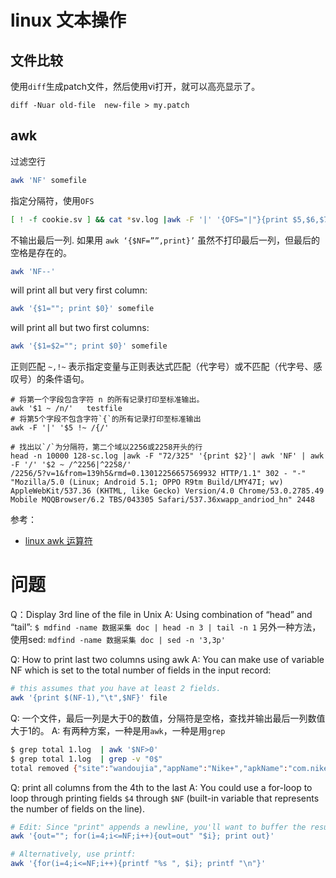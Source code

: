 # linux 文本操作

## 文件比较

使用`diff`生成patch文件，然后使用vi打开，就可以高亮显示了。

```shell
diff -Nuar old-file  new-file > my.patch
```


## awk
过滤空行

```sh
awk 'NF' somefile
```

指定分隔符，使用`OFS`

```sh
[ ! -f cookie.sv ] && cat *sv.log |awk -F '|' '{OFS="|"}{print $5,$6,$7}' > cookie.sv
```

不输出最后一列. 如果用 `awk ‘{$NF=””,print}’` 虽然不打印最后一列，但最后的空格是存在的。

```sh
awk 'NF--'
```

will print all but very first column:

```sh
awk '{$1=""; print $0}' somefile
```

will print all but two first columns:

```sh
awk '{$1=$2=""; print $0}' somefile
```

正则匹配
`~,!~` 表示指定变量与正则表达式匹配（代字号）或不匹配（代字号、感叹号）的条件语句。

```
# 将第一个字段包含字符 n 的所有记录打印至标准输出。
awk '$1 ~ /n/'   testfile
# 将第5个字段不包含字符`{`的所有记录打印至标准输出
awk -F '|' '$5 !~ /{/'

# 找出以`/`为分隔符，第二个域以2256或2258开头的行
head -n 10000 128-sc.log |awk -F "72/325" '{print $2}'| awk 'NF' | awk -F '/' '$2 ~ /^2256|^2258/'
/2256/5?v=1&from=139h5&rmd=0.13012256657569932 HTTP/1.1" 302 - "-" "Mozilla/5.0 (Linux; Android 5.1; OPPO R9tm Build/LMY47I; wv) AppleWebKit/537.36 (KHTML, like Gecko) Version/4.0 Chrome/53.0.2785.49 Mobile MQQBrowser/6.2 TBS/043305 Safari/537.36xwapp_andriod_hn" 2448
```

参考：
- [linux awk 运算符](http://blog.csdn.net/ithomer/article/details/8476621)

# 问题
Q：Display 3rd line of the file in Unix
A: Using combination of “head” and “tail”: `$ mdfind -name 数据采集 doc | head -n 3 | tail -n 1`
另外一种方法，使用sed: `mdfind -name 数据采集 doc | sed -n '3,3p'`

Q: How to print last two columns using awk
A: You can make use of variable NF which is set to the total number of fields in the input record:

```sh
# this assumes that you have at least 2 fields.
awk '{print $(NF-1),"\t",$NF}' file
```

Q: 一个文件，最后一列是大于0的数值，分隔符是空格，查找并输出最后一列数值大于1的。
A: 有两种方案，一种是用`awk`，一种是用`grep`

```sh
$ grep total 1.log  | awk '$NF>0'
$ grep total 1.log  | grep -v "0$"
total removed {"site":"wandoujia","appName":"Nike+","apkName":"com.nike.plusgps"} 17
```

Q: print all columns from the 4th to the last
A: You could use a for-loop to loop through printing fields `$4` through `$NF` (built-in variable that represents the number of fields on the line).

```sh
# Edit: Since "print" appends a newline, you'll want to buffer the results:
awk '{out=""; for(i=4;i<=NF;i++){out=out" "$i}; print out}'

# Alternatively, use printf:
awk '{for(i=4;i<=NF;i++){printf "%s ", $i}; printf "\n"}'
```

